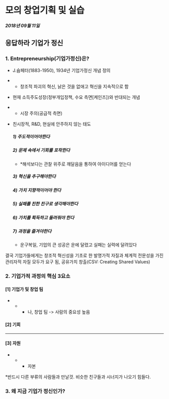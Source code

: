 # 모의 창업기획 및 실습

##### 2018년 09월 11일



## 응답하라 기업가 정신

### 1. Entrepreneurship(기업가정신)은?

- J.슘페터(1883-1950), 1934년 기업가정신 개념 정의

- - 창조적 파괴의 혁신, 낡은 것을 없애고 혁신을 지속적으로 함

- 현재 소득주도성장(정부개입정책, 수요 측면[케인즈])와 반대되는 개념

- - 시장 주의(공급적 측면)

- 친시장적, R&D, 현실에 안주하지 않는 태도

  ##### 1) 주도적이어야한다

  ##### 2) 문제 속에서 기회를 포착한다

  - *해석보다는 관찰 위주로 깨달음을 통하여 아이디어를 얻는다

  ##### 3) 혁신을 추구해야한다

  ##### 4) 가치 지향적이어야 한다

  ##### 5) 실패를 친한 친구로 생각해야한다

  ##### 6) 가치를 획득하고 돌려줘야 한다

  ##### 7) 과정을 즐겨야한다

  - 운구복일, 기업의 큰 성공은 운에 달렸고 실패는 실력에 달려있다



결국 기업가들에게는 창조적 혁신성을 기초로 한 발명가적 자질과 체계적 전문성을 가진 관리자적 자질 모두가 요구 됨, 공유가치 창출(CSV: Creating Shared Values)



### 2. 기업가적 과정의 핵심 3요소

#### 	[1] 기업가 및 창업 팀

- - - 나, 창업 팀 -> 사람의 중요성 높음

#### 	[2] 기회

- - - 

#### 	[3] 자원

- - - 자본

*반드시 다른 부류의 사람들과 만날것. 비슷한 친구들과 시너지가 나오기 힘들다.

### 3. 왜 지금 기업가 정신인가?



